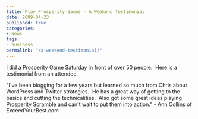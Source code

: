 ```yaml
---
title: Play Prosperity Games - A Weekend Testimonial
date: 2009-04-23
published: true
categories:
- News
tags:
- business
permalink: "/a-weekend-testimonial/"
---
```

I did a Prosperity Game Saturday in front of over 50 people.  Here is a testimonial from an attendee.

"I've been blogging for a few years but learned so much from Chris about WordPress and Twitter strategies.  He has a great way of getting to the basics and cutting the technicalities.  Also got some great ideas playing Prosperity Scramble and can't wait to put them into action." - Ann Collins of ExceedYourBest.com</p>

